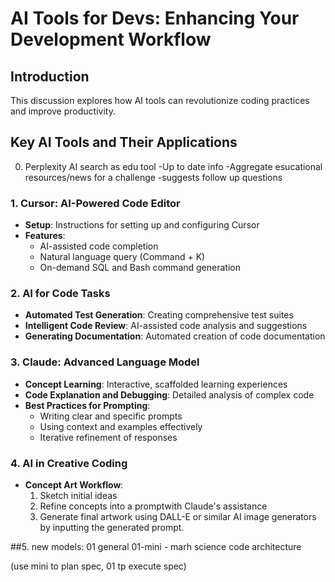# AI Tools for Devs: Enhancing Your Development Workflow

## Introduction
This discussion explores how AI tools can revolutionize coding practices and improve productivity.

## Key AI Tools and Their Applications

0. Perplexity AI search as edu tool
-Up to date info
-Aggregate esucational resources/news for a challenge
-suggests follow up questions

### 1. Cursor: AI-Powered Code Editor
- **Setup**: Instructions for setting up and configuring Cursor
- **Features**:
  - AI-assisted code completion
  - Natural language query (Command + K)
  - On-demand SQL and Bash command generation

### 2. AI for Code Tasks
- **Automated Test Generation**: Creating comprehensive test suites
- **Intelligent Code Review**: AI-assisted code analysis and suggestions
- **Generating Documentation**: Automated creation of code documentation

### 3. Claude: Advanced Language Model
- **Concept Learning**: Interactive, scaffolded learning experiences
- **Code Explanation and Debugging**: Detailed analysis of complex code
- **Best Practices for Prompting**:
  - Writing clear and specific prompts
  - Using context and examples effectively
  - Iterative refinement of responses

### 4. AI in Creative Coding
- **Concept Art Workflow**:
  1. Sketch initial ideas
  2. Refine concepts into a promptwith Claude's assistance
  3. Generate final artwork using DALL-E or similar AI image generators by inputting the generated prompt.

##5. new models:
01 general
01-mini - marh science code architecture

(use mini to plan spec, 01 tp execute spec)
